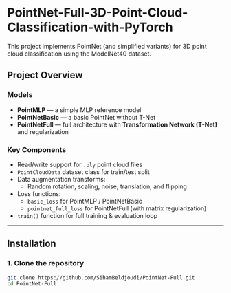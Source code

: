 # PointNet-Full-3D-Point-Cloud-Classification-with-PyTorch
This project implements PointNet (and simplified variants) for 3D point cloud classification using the ModelNet40 dataset.   

## Project Overview

### Models
- **PointMLP** — a simple MLP reference model  
- **PointNetBasic** — a basic PointNet without T-Net  
- **PointNetFull** — full architecture with **Transformation Network (T-Net)** and regularization

### Key Components
- Read/write support for `.ply` point cloud files  
- `PointCloudData` dataset class for train/test split  
- Data augmentation transforms:
  - Random rotation, scaling, noise, translation, and flipping  
- Loss functions:
  - `basic_loss` for PointMLP / PointNetBasic  
  - `pointnet_full_loss` for PointNetFull (with matrix regularization)  
- `train()` function for full training & evaluation loop  

---

## Installation

### 1. Clone the repository
```bash
git clone https://github.com/SihamBeldjoudi/PointNet-Full.git
cd PointNet-Full
